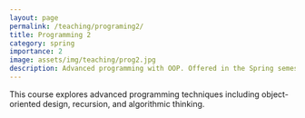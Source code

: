 ```yaml
---
layout: page
permalink: /teaching/programing2/
title: Programming 2
category: spring
importance: 2
image: assets/img/teaching/prog2.jpg
description: Advanced programming with OOP. Offered in the Spring semester.
---
```


This course explores advanced programming techniques including object-oriented design, recursion, and algorithmic thinking.